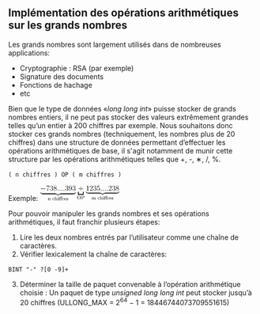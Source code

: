 ## Implémentation des opérations arithmétiques sur les grands nombres

Les grands nombres sont largement utilisés dans de nombreuses applications:
- Cryptographie : RSA (par exemple)
- Signature des documents
- Fonctions de hachage
- etc

Bien que le type de données «*long long int*» puisse stocker de grands nombres entiers, il ne peut
pas stocker des valeurs extrêmement grandes telles qu’un entier à 200 chiffres par exemple.
Nous souhaitons donc stocker ces grands nombres (techniquement, les nombres plus de 20 chiffres)
dans une structure de données permettant d’effectuer les opérations arithmétiques de base, il
s'agit notamment de munir cette structure par les opérations arithmétiques telles que +, -, ∗, /, %.
```
( n chiffres ) OP ( m chiffres )
```
Exemple: <img src="img/i1.png" alt="738....393+1235....238" height="32px" />

Pour pouvoir manipuler les grands nombres et ses opérations arithmétiques, il faut franchir plusieurs étapes:
1. Lire les deux nombres entrés par l’utilisateur comme une chaîne de caractères.
2. Vérifier lexicalement la chaîne de caractères:
```
BINT "-" ?[0 -9]+
```
3. Déterminer la taille de paquet convenable à l’opération arithmétique choisie :
Un paquet de type *unsigned long long int* peut stocker jusqu’à 20 chiffres
(ULLONG_MAX = 2<sup>64</sup> − 1 = 18446744073709551615)
